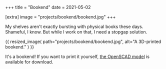 +++
title = "Bookend"
date = 2021-05-02

[extra]
image = "projects/bookend/bookend.jpg"
+++

My shelves aren't exactly bursting with physical books these days. Shameful, I know. But while I work on that, I need a stopgap solution.

{{
    resized_image(
        path="projects/bookend/bookend.jpg",
        alt="A 3D-printed bookend."
    )
}}

It's a bookend! If you want to print it yourself, [the OpenSCAD model](bookend.zip) is available for download.
